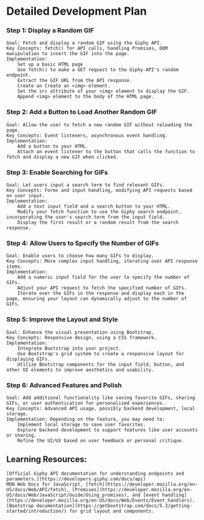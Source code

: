 # Detailed Development Plan

### Step 1: Display a Random GIF

    Goal: Fetch and display a random GIF using the Giphy API.
    Key Concepts: fetch() for API calls, handling Promises, DOM manipulation to insert the GIF into the page.
    Implementation:
        Set up a basic HTML page
        Use fetch() to make a GET request to the Giphy API's random endpoint.
        Extract the GIF URL from the API response.
        Create an Create an <img> element.
        Set the src attribute of your <img> element to display the GIF.
        Append <img> element to the body of the HTML page.


### Step 2: Add a Button to Load Another Random GIF

    Goal: Allow the user to fetch a new random GIF without reloading the page.
    Key Concepts: Event listeners, asynchronous event handling.
    Implementation:
        Add a button to your HTML.
        Attach an event listener to the button that calls the function to fetch and display a new GIF when clicked.

### Step 3: Enable Searching for GIFs

    Goal: Let users input a search term to find relevant GIFs.
    Key Concepts: Forms and input handling, modifying API requests based on user input.
    Implementation:
        Add a text input field and a search button to your HTML.
        Modify your fetch function to use the Giphy search endpoint, incorporating the user's search term from the input field.
        Display the first result or a random result from the search response.

### Step 4: Allow Users to Specify the Number of GIFs

    Goal: Enable users to choose how many GIFs to display.
    Key Concepts: More complex input handling, iterating over API response items.
    Implementation:
        Add a numeric input field for the user to specify the number of GIFs.
        Adjust your API request to fetch the specified number of GIFs.
        Iterate over the GIFs in the response and display each in the page, ensuring your layout can dynamically adjust to the number of GIFs.

### Step 5: Improve the Layout and Style

    Goal: Enhance the visual presentation using Bootstrap.
    Key Concepts: Responsive design, using a CSS framework.
    Implementation:
        Integrate Bootstrap into your project.
        Use Bootstrap's grid system to create a responsive layout for displaying GIFs.
        Utilize Bootstrap components for the input field, button, and other UI elements to improve aesthetics and usability.

### Step 6: Advanced Features and Polish

    Goal: Add additional functionality like saving favorite GIFs, sharing GIFs, or user authentication for personalized experiences.
    Key Concepts: Advanced API usage, possibly backend development, local storage.
    Implementation: Depending on the feature, you may need to:
        Implement local storage to save user favorites.
        Explore backend development to support features like user accounts or sharing.
        Refine the UI/UX based on user feedback or personal critique.

## Learning Resources:

    [Official Giphy API documentation for understanding endpoints and parameters.](https://developers.giphy.com/docs/api)
    MDN Web Docs for JavaScript, [fetch](https://developer.mozilla.org/en-US/docs/Web/API/fetch), [Promises](https://developer.mozilla.org/en-US/docs/Web/JavaScript/Guide/Using_promises), and [event handling](https://developer.mozilla.org/en-US/docs/Web/Events/Event_handlers).
    [Bootstrap documentation](https://getbootstrap.com/docs/5.3/getting-started/introduction/) for grid layout and components.
